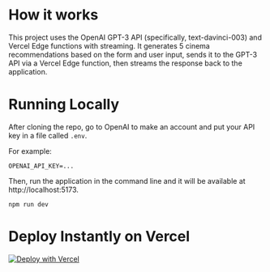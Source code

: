 # How it works

This project uses the OpenAI GPT-3 API (specifically, text-davinci-003) and Vercel Edge functions with streaming. It generates 5 cinema recommendations based on the form and user input, sends it to the GPT-3 API via a Vercel Edge function, then streams the response back to the application.

# Running Locally

After cloning the repo, go to OpenAI to make an account and put your API key in a file called `.env`.

For example:

`OPENAI_API_KEY=...`

Then, run the application in the command line and it will be available at http://localhost:5173.

`npm run dev`

# Deploy Instantly on Vercel

[![Deploy with Vercel](https://vercel.com/button)](https://vercel.com/new/clone?repository-url=https%3A%2F%2Fgithub.com%2FStephDietz%2Fwatch-this&env=OPENAI_API_KEY,OMDB_API_KEY&envDescription=Go%20to%20Open%20AI.%20Sign%20up.%20Get%20your%20API%20key.%20%20Enter%20the%20API%20key%20in%20ENV%20Variables%20and%20LFG!!!%20%20%20After%20that%20head%20to%20https%3A%2F%2Fwww.omdbapi.com%2F%20sign%20up%20and%20follow%20the%20instructions%20to%20get%20your%20API%20key.%20Enter%20it%20and%20LFG!!!&envLink=https%3A%2F%2Fplatform.openai.com%2Faccount%2Fapi-keys)
